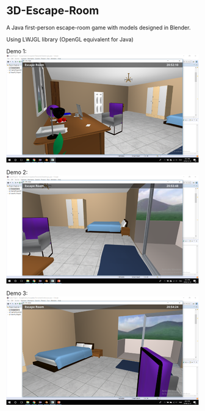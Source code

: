 # 3D-Escape-Room

A Java first-person escape-room game with models designed in Blender. 

Using LWJGL library (OpenGL equivalent for Java) 

Demo 1:
![alt text](https://github.com/doannamthai/3D-Escape-Room/blob/master/Demo1.png)

Demo 2:
![alt text](https://github.com/doannamthai/3D-Escape-Room/blob/master/Demo2.png)

Demo 3:
![alt text](https://github.com/doannamthai/3D-Escape-Room/blob/master/Demo3.png)



